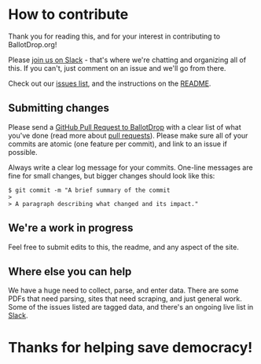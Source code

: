 # How to contribute

Thank you for reading this, and for your interest in contributing to BallotDrop.org!

Please [join us on Slack](https://join.slack.com/t/ballotdrop/shared_invite/zt-hdeyo1vk-VarchL5nx0ok1NpMfZh0fQ) - that's where we're chatting and organizing all of this. If you can't, just comment on an issue and we'll go from there.

Check out our [issues list](https://github.com/Ballot-Drop/ballot-drop/issues), and the instructions on the [README](https://github.com/Ballot-Drop/ballot-drop#ballot-drop).

## Submitting changes

Please send a [GitHub Pull Request to BallotDrop](https://github.com/Ballot-Drop/ballot-drop/pull/new/master) with a clear list of what you've done (read more about [pull requests](http://help.github.com/pull-requests/)). Please make sure all of your commits are atomic (one feature per commit), and link to an issue if possible.

Always write a clear log message for your commits. One-line messages are fine for small changes, but bigger changes should look like this:

    $ git commit -m "A brief summary of the commit
    > 
    > A paragraph describing what changed and its impact."

## We're a work in progress

Feel free to submit edits to this, the readme, and any aspect of the site.

## Where else you can help

We have a huge need to collect, parse, and enter data. There are some PDFs that need parsing, sites that need scraping, and just general work. Some of the issues listed are tagged data, and there's an ongoing live list in [Slack](https://join.slack.com/t/ballotdrop/shared_invite/zt-hdeyo1vk-VarchL5nx0ok1NpMfZh0fQ).

# Thanks for helping save democracy!
